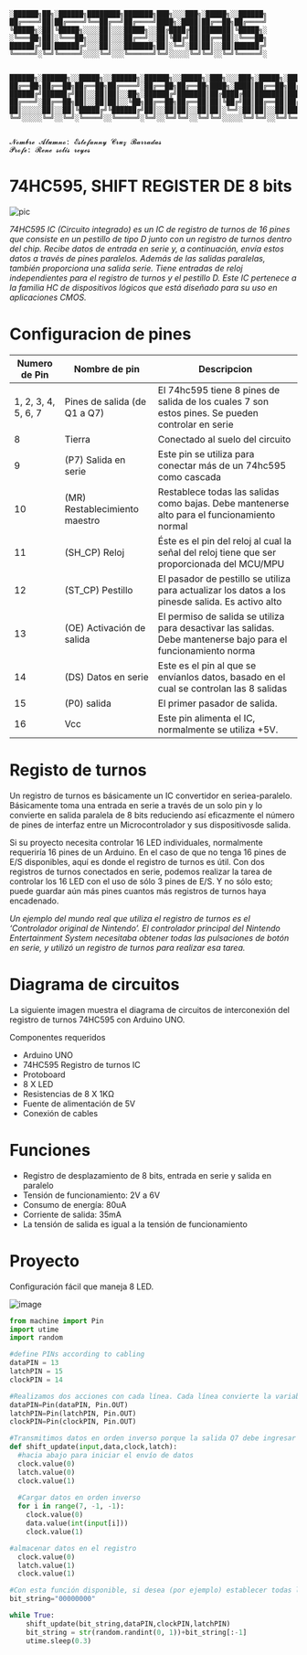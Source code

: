 ```
░██████╗██╗░██████╗████████╗███████╗███╗░░░███╗░█████╗░░██████╗  
██╔════╝██║██╔════╝╚══██╔══╝██╔════╝████╗░████║██╔══██╗██╔════╝  
╚█████╗░██║╚█████╗░░░░██║░░░█████╗░░██╔████╔██║███████║╚█████╗░ 
░╚═══██╗██║░╚═══██╗░░░██║░░░██╔══╝░░██║╚██╔╝██║██╔══██║░╚═══██╗  
██████╔╝██║██████╔╝░░░██║░░░███████╗██║░╚═╝░██║██║░░██║██████╔╝ 
╚═════╝░╚═╝╚═════╝░░░░╚═╝░░░╚══════╝╚═╝░░░░░╚═╝╚═╝░░╚═╝╚═════╝░  


██████╗░██████╗░░█████╗░░██████╗░██████╗░░█████╗░███╗░░░███╗░█████╗░██████╗░██╗░░░░░███████╗░██████╗
██╔══██╗██╔══██╗██╔══██╗██╔════╝░██╔══██╗██╔══██╗████╗░████║██╔══██╗██╔══██╗██║░░░░░██╔════╝██╔════╝
██████╔╝██████╔╝██║░░██║██║░░██╗░██████╔╝███████║██╔████╔██║███████║██████╦╝██║░░░░░█████╗░░╚█████╗░
██╔═══╝░██╔══██╗██║░░██║██║░░╚██╗██╔══██╗██╔══██║██║╚██╔╝██║██╔══██║██╔══██╗██║░░░░░██╔══╝░░░╚═══██╗
██║░░░░░██║░░██║╚█████╔╝╚██████╔╝██║░░██║██║░░██║██║░╚═╝░██║██║░░██║██████╦╝███████╗███████╗██████╔╝
╚═╝░░░░░╚═╝░░╚═╝░╚════╝░░╚═════╝░╚═╝░░╚═╝╚═╝░░╚═╝╚═╝░░░░░╚═╝╚═╝░░╚═╝╚═════╝░╚══════╝╚══════╝╚═════╝░


𝓝𝓸𝓶𝓫𝓻𝓮 𝓐𝓵𝓾𝓶𝓷𝓸: 𝓔𝓼𝓽𝓮𝓯𝓪𝓷𝓷𝔂 𝓒𝓻𝓾𝔃 𝓑𝓪𝓻𝓻𝓪𝓭𝓪𝓼
𝓟𝓻𝓸𝓯𝓮: 𝓡𝓮𝓷𝓮 𝓼𝓸𝓵𝓲𝓼 𝓻𝓮𝔂𝓮𝓼
```


# 74HC595, SHIFT REGISTER DE 8 bits

![pic](https://user-images.githubusercontent.com/71289132/223569643-3a687079-6397-413f-9282-c8bb4ea20221.png)

_74HC595 IC (Circuito integrado) es un IC de registro de turnos de 16 pines que consiste en un pestillo de tipo D junto con un registro de turnos dentro del chip. Recibe datos de entrada en serie y, a continuación, envía estos datos a través de pines paralelos. Además de las salidas paralelas, también proporciona una salida serie. Tiene entradas de reloj independientes para el registro de turnos y el pestillo D. Este IC pertenece a la familia HC de dispositivos lógicos que está diseñado para su uso en aplicaciones CMOS._

 # Configuracion de pines
 
 |   **Numero de Pin**  | **Nombre de pin**             | **Descripcion**                                                                                                 |
|-----------------------|-------------------------------|---------------------------------------------------------------------------------------------------------------|
| 1, 2, 3, 4, 5, 6, 7   | Pines de salida (de Q1 a Q7)  | El 74hc595 tiene 8 pines de salida de los cuales 7 son estos pines. Se pueden controlar en serie              |
|          8            | Tierra                        | Conectado al suelo del circuito                                                                               |
|          9            | (P7) Salida en serie          | Este pin se utiliza para conectar más de un 74hc595 como cascada                                              |
|          10           | (MR) Restablecimiento maestro | Restablece todas las salidas como bajas. Debe mantenerse alto para el funcionamiento normal                   |
|          11           | (SH_CP) Reloj                 | Éste es el pin del reloj al cual la señal del reloj tiene que ser proporcionada del MCU/MPU                   |
|          12           | (ST_CP) Pestillo              | El pasador de pestillo se utiliza para actualizar los datos a los pinesde salida. Es activo alto              |
|          13           | (OE) Activación de salida     | El permiso de salida se utiliza para desactivar las salidas. Debe mantenerse bajo para el funcionamiento norma|
|          14           | (DS) Datos en serie           | Este es el pin al que se envíanlos datos, basado en el cual se controlan las 8 salidas                        |
|          15           | (P0) salida                   | El primer pasador de salida.                                                                                  |
|          16           | Vcc                           | Este pin alimenta el IC, normalmente se utiliza +5V.                                                          |


# Registo de turnos
Un registro de turnos es básicamente un IC convertidor en seriea-paralelo. Básicamente toma una entrada en serie a través de un solo pin y lo convierte en salida paralela de 8 bits reduciendo así eficazmente el número de pines de interfaz entre un Microcontrolador y sus dispositivosde salida.

Si su proyecto necesita controlar 16 LED individuales, normalmente requeriría 16 pines de un Arduino. En el caso de que no tenga 16 pines de E/S disponibles, aquí es donde el registro de turnos es útil. Con dos registros de turnos conectados en serie, podemos realizar la tarea de controlar los 16 LED con el uso de sólo 3 pines de E/S. Y no sólo esto; puede guardar aún más pines cuantos más registros de turnos haya encadenado.

_Un ejemplo del mundo real que utiliza el registro de turnos es el ‘Controlador original de Nintendo’. El controlador principal del Nintendo Entertainment System necesitaba obtener todas las pulsaciones de botón en serie, y utilizó un registro de turnos para realizar esa tarea._

# Diagrama de circuitos

La siguiente imagen muestra el diagrama de circuitos de interconexión del registro de turnos 74HC595 con Arduino UNO.

Componentes requeridos

* Arduino UNO
* 74HC595 Registro de turnos IC
* Protoboard
* 8 X LED
* Resistencias de 8 X 1KΩ
* Fuente de alimentación de 5V
* Conexión de cables


# Funciones
* Registro de desplazamiento de 8 bits, entrada en serie y salida en paralelo
* Tensión de funcionamiento: 2V a 6V
* Consumo de energía: 80uA
* Corriente de salida: 35mA
* La tensión de salida es igual a la tensión de funcionamiento


# Proyecto
Configuración fácil que maneja 8 LED.

![image](https://user-images.githubusercontent.com/71289132/227318541-bd9616bc-bcdc-41f6-bf0a-3738c8a4e5d8.png)


```python
from machine import Pin
import utime
import random

#define PINs according to cabling
dataPIN = 13
latchPIN = 15
clockPIN = 14

#Realizamos dos acciones con cada línea. Cada línea convierte la variable dataPIN, 
dataPIN=Pin(dataPIN, Pin.OUT)
latchPIN=Pin(latchPIN, Pin.OUT)
clockPIN=Pin(clockPIN, Pin.OUT)

#Transmitimos datos en orden inverso porque la salida Q7 debe ingresar primero al puerto de datos,
def shift_update(input,data,clock,latch):
  #hacia abajo para iniciar el envío de datos
  clock.value(0)
  latch.value(0)
  clock.value(1)
  
  #Cargar datos en orden inverso
  for i in range(7, -1, -1):
    clock.value(0)
    data.value(int(input[i]))
    clock.value(1)

#almacenar datos en el registro
  clock.value(0)
  latch.value(1)
  clock.value(1)

#Con esta función disponible, si desea (por ejemplo) establecer todas las salidas en 0, puede usar simplemente:
bit_string="00000000"

while True:
    shift_update(bit_string,dataPIN,clockPIN,latchPIN)
    bit_string = str(random.randint(0, 1))+bit_string[:-1]
    utime.sleep(0.3)
    
```
